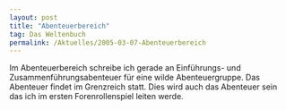 ```yaml
---
layout: post
title: "Abenteuerbereich"
tag: Das Weltenbuch
permalink: /Aktuelles/2005-03-07-Abenteuerbereich
---
```


Im Abenteuerbereich schreibe ich gerade an Einführungs- und Zusammenführungsabenteuer für eine wilde Abenteuergruppe. Das Abenteuer findet im Grenzreich statt. Dies wird auch das Abenteuer sein das ich im ersten Forenrollenspiel leiten werde.


